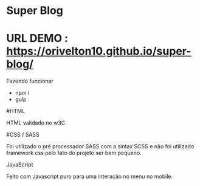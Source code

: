 # Super Blog

# URL DEMO : https://orivelton10.github.io/super-blog/

Fazendo funcionar

- npm i
- gulp

#HTML

HTML validado no w3C

#CSS / SASS

Foi utilizado o pré processador SASS com a sintax SCSS e não foi utilizado framework css pelo fato do projeto ser bem pequeno.

JavaScript

Feito com Javascript puro para uma interação no menu no mobile.

